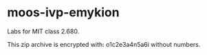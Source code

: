 # moos-ivp-emykion
Labs for MIT class 2.680.

This zip archive is encrypted with:
o1c2e3a4n5a6i
without numbers.
